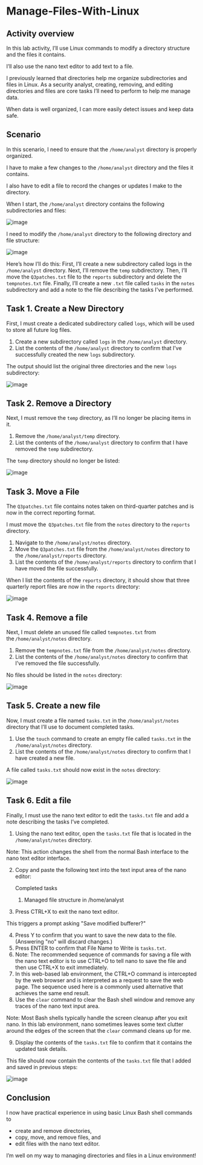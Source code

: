 # Manage-Files-With-Linux

<h2>Activity overview</h2>

In this lab activity, I’ll use Linux commands to modify a directory structure and the files it contains.

I’ll also use the nano text editor to add text to a file.

I previously learned that directories help me organize subdirectories and files in Linux. As a security analyst, creating, removing, and editing directories and files are core tasks I’ll need to perform to help me manage data.

When data is well organized, I can more easily detect issues and keep data safe.

<h2>Scenario</h2>

In this scenario, I need to ensure that the ```/home/analyst``` directory is properly organized.

I have to make a few changes to the ```/home/analyst``` directory and the files it contains.

I also have to edit a file to record the changes or updates I make to the directory.

When I start, the ```/home/analyst``` directory contains the following subdirectories and files:

![image](https://github.com/n8som/Manage-Files-With-Linux/assets/110139109/665c680a-b412-4313-bd5f-c67a53b58086)

I need to modify the ```/home/analyst``` directory to the following directory and file structure:

![image](https://github.com/n8som/Manage-Files-With-Linux/assets/110139109/f46b23bb-516a-4aa6-bb8e-bf2f5cec2eac)

Here’s how I’ll do this: First, I’ll create a new subdirectory called logs in the ```/home/analyst``` directory. Next, I’ll remove the ```temp``` subdirectory. Then, I’ll move the ```Q3patches.txt``` file to the ```reports``` subdirectory and delete the ```tempnotes.txt``` file. Finally, I’ll create a new ```.txt``` file called ```tasks``` in the ```notes``` subdirectory and add a note to the file describing the tasks I've performed.

<h2>Task 1. Create a New Directory</h2>

First, I must create a dedicated subdirectory called ```logs```, which will be used to store all future log files.

1. Create a new subdirectory called ```logs``` in the ```/home/analyst``` directory.
2. List the contents of the ```/home/analyst``` directory to confirm that I’ve successfully created the new ```logs``` subdirectory.

The output should list the original three directories and the new ```logs``` subdirectory:

![image](https://github.com/n8som/Manage-Files-With-Linux/assets/110139109/0024b14a-ffc8-4d41-ae3d-36a6f14d2c82)

<h2>Task 2. Remove a Directory</h2>

Next, I must remove the ```temp``` directory, as I’ll no longer be placing items in it.

1. Remove the ```/home/analyst/temp``` directory.
2. List the contents of the ```/home/analyst``` directory to confirm that I have removed the ```temp``` subdirectory.

The ```temp``` directory should no longer be listed:

![image](https://github.com/n8som/Manage-Files-With-Linux/assets/110139109/960101d0-41a3-4840-8bc3-a9e9dc18ad4d)

<h2>Task 3. Move a File</h2>

The ```Q3patches.txt``` file contains notes taken on third-quarter patches and is now in the correct reporting format.

I must move the  ```Q3patches.txt``` file from the ```notes``` directory to the ```reports``` directory.

1. Navigate to the ```/home/analyst/notes``` directory.
2. Move the ```Q3patches.txt``` file from the ```/home/analyst/notes``` directory to the ```/home/analyst/reports``` directory.
3. List the contents of the ```/home/analyst/reports``` directory to confirm that I have moved the file successfully.

When I list the contents of the ```reports``` directory, it should show that three quarterly report files are now in the ```reports``` directory:

![image](https://github.com/n8som/Manage-Files-With-Linux/assets/110139109/e87cd12a-f595-46c0-a698-36932f75d676)

<h2>Task 4. Remove a file</h2>

Next, I must delete an unused file called ```tempnotes.txt``` from the ```/home/analyst/notes``` directory.

1. Remove the ```tempnotes.txt``` file from the ```/home/analyst/notes``` directory.
2. List the contents of the ```/home/analyst/notes``` directory to confirm that I’ve removed the file successfully.

No files should be listed in the ```notes``` directory:

![image](https://github.com/n8som/Manage-Files-With-Linux/assets/110139109/a80d9faa-6d3c-4a24-850f-7a9db79d5f77)

<h2>Task 5. Create a new file</h2>

Now, I must create a file named ```tasks.txt``` in the ```/home/analyst/notes``` directory that I’ll use to document completed tasks.

1. Use the ```touch``` command to create an empty file called ```tasks.txt``` in the ```/home/analyst/notes``` directory.
2. List the contents of the ```/home/analyst/notes``` directory to confirm that I have created a new file.

A file called ```tasks.txt``` should now exist in the ```notes``` directory:

![image](https://github.com/n8som/Manage-Files-With-Linux/assets/110139109/c7db0f18-22ec-455f-b805-b33663463afb)

<h2>Task 6. Edit a file</h2>

Finally, I must use the nano text editor to edit the ```tasks.txt``` file and add a note describing the tasks I’ve completed.

1. Using the nano text editor, open the ```tasks.txt``` file that is located in the ```/home/analyst/notes``` directory.

Note: This action changes the shell from the normal Bash interface to the nano text editor interface.

2. Copy and paste the following text into the text input area of the nano editor:

    Completed tasks

     1. Managed file structure in /home/analyst

5. Press CTRL+X to exit the nano text editor.

This triggers a prompt asking "Save modified bufferer?"

4. Press Y to confirm that you want to save the new data to the file. (Answering "no" will discard changes.)
5. Press ENTER to confirm that File Name to Write is ```tasks.txt```.
6. Note: The recommended sequence of commands for saving a file with the nano text editor is to use CTRL+O to tell nano to save the file and then use CTRL+X to exit immediately.
7. In this web-based lab environment, the CTRL+O command is intercepted by the web browser and is interpreted as a request to save the web page. The sequence used here is a commonly used alternative that achieves the same end result.
8. Use the ```clear``` command to clear the Bash shell window and remove any traces of the nano text input area.

Note: Most Bash shells typically handle the screen cleanup after you exit nano. In this lab environment, nano sometimes leaves some text clutter around the edges of the screen that the ```clear``` command cleans up for me.

9. Display the contents of the ```tasks.txt``` file to confirm that it contains the updated task details.

This file should now contain the contents of the ```tasks.txt``` file that I added and saved in previous steps:

![image](https://github.com/n8som/Manage-Files-With-Linux/assets/110139109/3d39af9e-9dc6-4955-843e-2dd164634940)

<h2>Conclusion</h2>

I now have practical experience in using basic Linux Bash shell commands to

- create and remove directories,
- copy, move, and remove files, and
- edit files with the nano text editor.

I’m well on my way to managing directories and files in a Linux environment!

